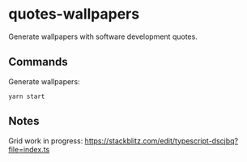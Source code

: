 # quotes-wallpapers

Generate wallpapers with software development quotes.

## Commands

Generate wallpapers:

    yarn start

## Notes

Grid work in progress: <https://stackblitz.com/edit/typescript-dscjbq?file=index.ts>
